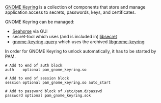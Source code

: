 [GNOME Keyring](https://wiki.gnome.org/action/show/Projects/GnomeKeyring) is a collection of components that store and manage application access to secrets, passwords, keys, and certificates.

GNOME Keyring can be managed:

- [Seahorse](https://wiki.gnome.org/Apps/Seahorse) via GUI
- secret-tool which uses (and is included in) [libsecret](https://gitlab.gnome.org/GNOME/libsecret)
- [gnome-keyring-query](https://web.archive.org/web/20160326164641/http://www.gentoo-wiki.info/HOWTO_Use_gnome-keyring_to_store_SSH_passphrases) which uses the archived [libgnome-keyring](https://gitlab.gnome.org/GNOME/libgnome-keyring)

In order for GNOME Keyring to unlock automatically, it has to be started by PAM.

```
# Add to end of auth block
auth    optional pam_gnome_keyring.so

# Add to end of session block
session optional pam_gnome_keyring.so auto_start

# Add to password block of /etc/pam.d/passwd
password optional pam_gnome_keyring.sok
```